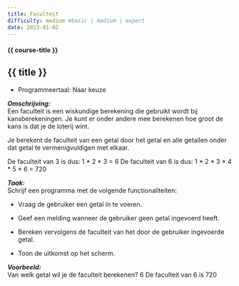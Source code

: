```yaml
---
title: Faculteit
difficulty: medium #basic | medium | expert
date: 2023-01-02
---
```


#### {{ course-title }}

## {{ title }}

* Programmeertaal: Naar keuze

***Omschrijving:***  
Een faculteit is een wiskundige berekening die gebruikt wordt bij
kansberekeningen. Je kunt er onder andere mee berekenen hoe groot de
kans is dat je de loterij wint.

Je berekent de faculteit van een getal door het getal en alle getallen
onder dat getal te vermenigvuldigen met elkaar.

De faculteit van 3 is dus: 1 \* 2 \* 3 = 6 De faculteit van 6 is dus: 1
\* 2 \* 3 \* 4 \* 5 \* 6 = 720

***Taak:***  
Schrijf een programma met de volgende functionaliteiten:

- Vraag de gebruiker een getal in te voeren.

- Geef een melding wanneer de gebruiker geen getal ingevoerd heeft.

- Bereken vervolgens de faculteit van het door de gebruiker ingevoerde
  getal.

- Toon de uitkomst op het scherm.

***Voorbeeld:***  
Van welk getal wil je de faculteit berekenen? 6 De faculteit van 6 is
720
